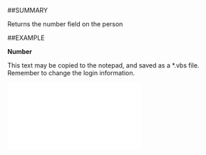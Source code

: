 

##SUMMARY

Returns the number field on the person


##EXAMPLE

**Number**

This text may be copied to the notepad, and saved as a *.vbs file. Remember to change the login information.

![](../../Examples/vbs/SOPerson.Number.vbs.txt)





